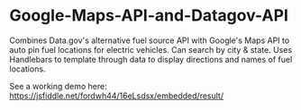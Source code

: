 # Google-Maps-API-and-Datagov-API
Combines Data.gov's alternative fuel source API with Google's Maps API to auto pin fuel locations for electric vehicles.  Can search by city & state.  Uses Handlebars to template through data to display directions and names of fuel locations. 


See a working demo here: https://jsfiddle.net/fordwh44/16eLsdsx/embedded/result/
